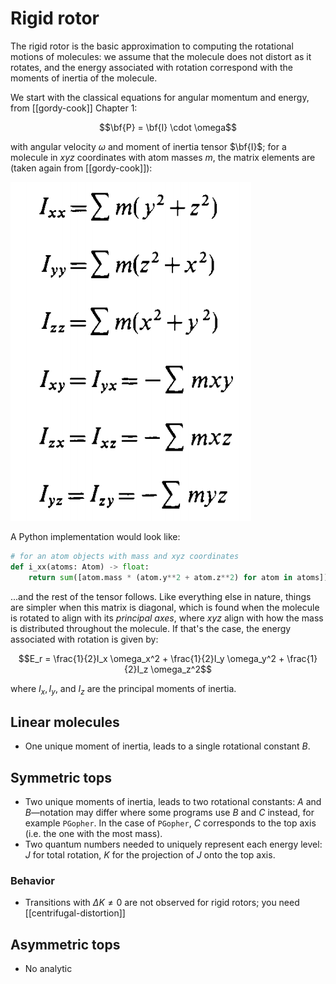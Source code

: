 # Rigid rotor


The rigid rotor is the basic approximation to computing the rotational motions of
molecules: we assume that the molecule does not distort as it rotates, and the
energy associated with rotation correspond with the moments of inertia of the molecule.

We start with the classical equations for angular momentum and energy, from [[gordy-cook]]
Chapter 1:

$$\bf{P} = \bf{I} \cdot \omega$$

with angular velocity $\omega$ and moment of inertia tensor $\bf{I}$; for a molecule in $xyz$ coordinates with atom masses $m$, the matrix elements are (taken again from [[gordy-cook]]):

![](images/2021-11-22-11-06-34.png)

A Python implementation would look like:

```python
# for an atom objects with mass and xyz coordinates
def i_xx(atoms: Atom) -> float:
    return sum([atom.mass * (atom.y**2 + atom.z**2) for atom in atoms])
```

...and the rest of the tensor follows. Like everything else in nature, things are simpler when
this matrix is diagonal, which is found when the molecule is rotated to align with
its *principal axes*, where $xyz$ align with how the mass is distributed throughout
the molecule. If that's the case, the energy associated with rotation is given by:

$$E_r = \frac{1}{2}I_x \omega_x^2 + \frac{1}{2}I_y \omega_y^2 + \frac{1}{2}I_z \omega_z^2$$

where $I_x, I_y$, and $I_z$ are the principal moments of inertia.

## Linear molecules

- One unique moment of inertia, leads to a single rotational constant $B$.

## Symmetric tops

- Two unique moments of inertia, leads to two rotational constants: $A$ and $B$&mdash;notation may differ where some programs use $B$ and $C$ instead, for example `PGopher`. In the case of `PGopher`, $C$ corresponds to the top axis (i.e. the one with the most mass).
- Two quantum numbers needed to uniquely represent each energy level: $J$ for total rotation, $K$ for the projection of $J$ onto the top axis.

### Behavior

- Transitions with $\Delta K \neq 0$ are not observed for rigid rotors; you need [[centrifugal-distortion]]

## Asymmetric tops

- No analytic